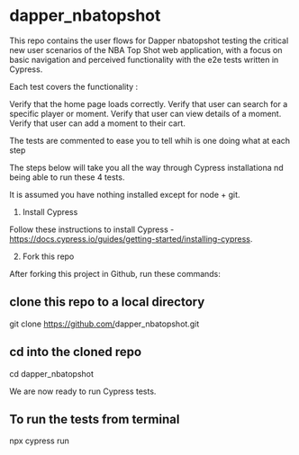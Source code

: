 # dapper_nbatopshot

This repo contains the user flows for Dapper nbatopshot testing the critical new user scenarios of the NBA Top Shot web application, with a focus on basic navigation and perceived functionality with the e2e tests written in Cypress.

Each test covers the functionality :

Verify that the home page loads correctly.
Verify that user can search for a specific player or moment.
Verify that user can view details of a moment.
Verify that user can add a moment to their cart. 

The tests are commented to ease you to tell whih is one doing what at each step 

The steps below will take you all the way through Cypress installationa nd being able to run these 4 tests. 

It is assumed you have nothing installed except for node + git.

1. Install Cypress

Follow these instructions to install Cypress - https://docs.cypress.io/guides/getting-started/installing-cypress.

2. Fork this repo

After forking this project in Github, run these commands:

## clone this repo to a local directory
git clone https://github.com/<your-username>dapper_nbatopshot.git

## cd into the cloned repo
cd dapper_nbatopshot

We are now ready to run Cypress tests.

## To run the tests from terminal 
npx cypress run 


